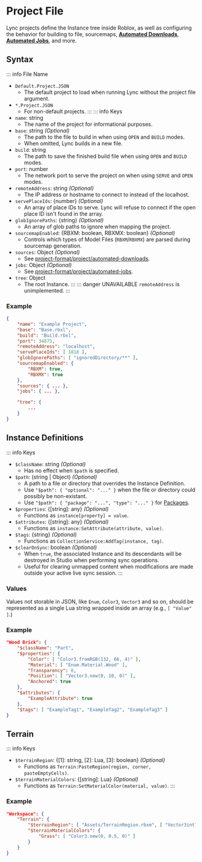# Project File

Lync projects define the Instance tree inside Roblox, as well as configuring the behavior for building to file, sourcemaps, [**Automated Downloads**](/lync/project-format/project/automated-downloads), [**Automated Jobs**](/lync/project-format/project/automated-jobs), and more.

## Syntax

::: info File Name
- `Default.Project.JSON`
	- The default project to load when running Lync without the project file argument.
- `*.Project.JSON`
	- For non-default projects.
:::
::: info Keys
- `name`: string
	- The name of the project for informational purposes.
- `base`: string *(Optional)*
	- The path to the file to build in when using `OPEN` and `BUILD` modes.
	- When omitted, Lync builds in a new file.
- `build`: string
	- The path to save the finished build file when using `OPEN` and `BUILD` modes.
- `port`: number
	- The network port to serve the project on when using `SERVE` and `OPEN` modes.
- `remoteAddress`: string *(Optional)*
	- The IP address or hostname to connect to instead of the localhost.
- `servePlaceIds`: {number} *(Optional)*
	- An array of place IDs to serve. Lync will refuse to connect if the open place ID isn't found in the array.
- `globIgnorePaths`: {string} *(Optional)*
	- An array of glob paths to ignore when mapping the project.
- `sourcemapEnabled`: {RBXM: boolean, RBXMX: boolean} *(Optional)*
	- Controls which types of Model Files (`RBXM`/`RBXMX`) are parsed during sourcemap generation.
- `sources`: Object *(Optional)*
	- See [project-format/project/automated-downloads](/lync/project-format/project/automated-downloads).
- `jobs`: Object *(Optional)*
	- See [project-format/project/automated-jobs](/lync/project-format/project/automated-jobs).
- `tree`: Object
	- The root Instance.
:::
::: danger UNAVAILABLE
`remoteAddress` is unimplemented.
:::

### Example

```json
{
	"name": "Example Project",
	"base": "Base.rbxl",
	"build": "Build.rbxl",
	"port": 34873,
	"remoteAddress": "localhost",
	"servePlaceIds": [ 1818 ],
	"globIgnorePaths": [ "ignoredDirectory/**" ],
	"sourcemapEnabled": {
		"RBXM": true,
		"RBXMX": true
	},
	"sources": { ... },
	"jobs": { ... },

	"tree": {
		...
	}
}
```

## Instance Definitions

::: info Keys
- `$className`: string *(Optional)*
	- Has no effect when `$path` is specified.
- `$path`: (string | Object) *(Optional)*
	- A path to a file or directory that overrides the Instance Definition.
	- Use `"$path": { "optional": "..." }` when the file or directory could possibly be non-existant.
	- Use `"$path": { "package": "...", "type": "..." }` for [Packages](/lync/project-format/project/packages).
- `$properties`: {[string]: any} *(Optional)*
	- Functions as `instance[property] = value`.
- `$attributes`: {[string]: any} *(Optional)*
	- Functions as `instance:SetAttribute(attribute, value)`.
- `$tags`: {string} *(Optional)*
	- Functions as `CollectionService:AddTag(instance, tag)`.
- `$clearOnSync`: boolean *(Optional)*
	- When `true`, the associated Instance and its descendants will be destroyed in Studio when performing sync operations.
	- Useful for clearing unmapped content when modifications are made outside your active live sync session.
:::

### Values

Values not storable in JSON, like `Enum`, `Color3`, `Vector3` and so on, should be represented as a single Lua string wrapped inside an array (e.g., `[ "Value" ]`.)


### Example

```json
"Wood Brick": {
	"$className": "Part",
	"$properties": {
		"Color": [ "Color3.fromRGB(132, 66, 4)" ],
		"Material": [ "Enum.Material.Wood" ],
		"Transparency": 0,
		"Position": [ "Vector3.new(0, 10, 0)" ],
		"Anchored": true
	},
	"$attributes": {
		"ExampleAttribute": true
	},
	"$tags": [ "ExampleTag1", "ExampleTag2", "ExampleTag3" ]
}
```

## Terrain

::: info Keys
- `$terrainRegion`: {[1]: string, [2]: Lua, [3]: boolean} *(Optional)*
	- Functions as `Terrain:PasteRegion(region, corner, pasteEmptyCells)`.
- `$terrainMaterialColors`: {[string]: Lua} *(Optional)*
	- Functions as `Terrain:SetMaterialColor(material, value)`.
:::

### Example

```json
"Workspace": {
	"Terrain": {
		"$terrainRegion": [ "Assets/TerrainRegion.rbxm", [ "Vector3int16.new(-32000, -32000, -32000)" ], true ],
		"$terrainMaterialColors": {
			"Grass": [ "Color3.new(0, 0.5, 0)" ]
		}
	}
}
```